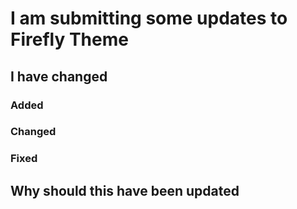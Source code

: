# I am submitting some updates to Firefly Theme

## I have changed
<!--- Please descripe what you've changed in general -->

### Added
<!--- Please descripe what you've added (if you added something new) -->
### Changed
<!--- Please descripe what you've changed (if you changed anything) -->
### Fixed
<!--- Please descripe what you've fixed (if you fixed something) -->

## Why should this have been updated
<!--- Please indicate why you think the change is necessary -->
